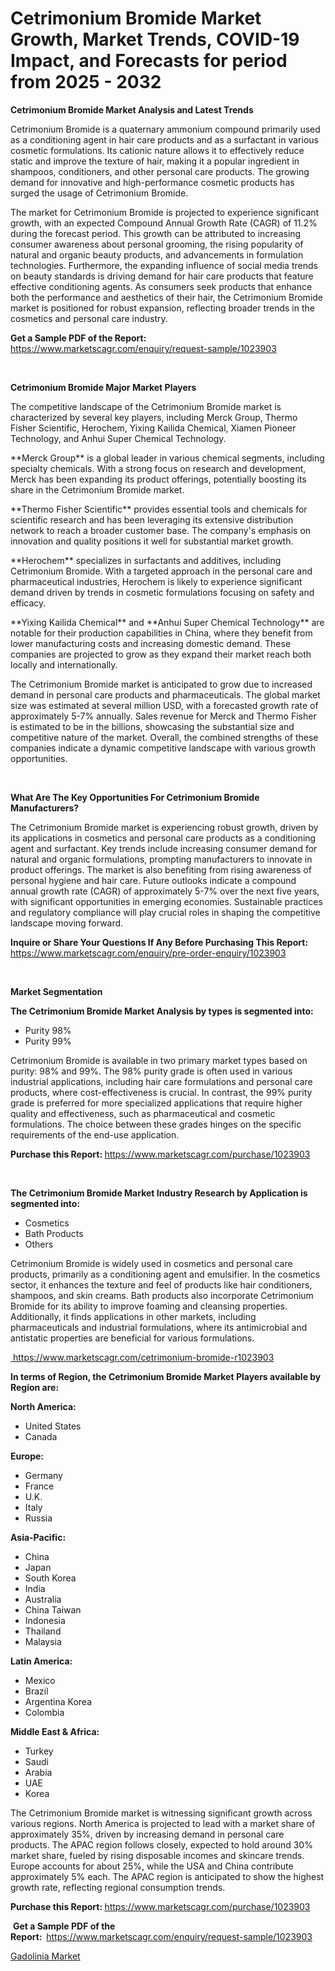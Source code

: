 <p><h1>Cetrimonium Bromide Market Growth, Market Trends, COVID-19 Impact, and Forecasts for period from 2025 - 2032</h1></p><p><strong>Cetrimonium Bromide Market Analysis and Latest Trends</strong></p>
<p><p>Cetrimonium Bromide is a quaternary ammonium compound primarily used as a conditioning agent in hair care products and as a surfactant in various cosmetic formulations. Its cationic nature allows it to effectively reduce static and improve the texture of hair, making it a popular ingredient in shampoos, conditioners, and other personal care products. The growing demand for innovative and high-performance cosmetic products has surged the usage of Cetrimonium Bromide.</p><p>The market for Cetrimonium Bromide is projected to experience significant growth, with an expected Compound Annual Growth Rate (CAGR) of 11.2% during the forecast period. This growth can be attributed to increasing consumer awareness about personal grooming, the rising popularity of natural and organic beauty products, and advancements in formulation technologies. Furthermore, the expanding influence of social media trends on beauty standards is driving demand for hair care products that feature effective conditioning agents. As consumers seek products that enhance both the performance and aesthetics of their hair, the Cetrimonium Bromide market is positioned for robust expansion, reflecting broader trends in the cosmetics and personal care industry.</p></p>
<p><strong>Get a Sample PDF of the Report:&nbsp;</strong> <a href="https://www.marketscagr.com/enquiry/request-sample/1023903?utm_campaign=2110&utm_medium=2&utm_source=Github&utm_content=ia&utm_term=05032025&utm_id=cetrimonium-bromide">https://www.marketscagr.com/enquiry/request-sample/1023903</a></p>
<p>&nbsp;</p>
<p><strong>Cetrimonium Bromide Major Market Players</strong></p>
<p><p>The competitive landscape of the Cetrimonium Bromide market is characterized by several key players, including Merck Group, Thermo Fisher Scientific, Herochem, Yixing Kailida Chemical, Xiamen Pioneer Technology, and Anhui Super Chemical Technology. </p><p>**Merck Group** is a global leader in various chemical segments, including specialty chemicals. With a strong focus on research and development, Merck has been expanding its product offerings, potentially boosting its share in the Cetrimonium Bromide market. </p><p>**Thermo Fisher Scientific** provides essential tools and chemicals for scientific research and has been leveraging its extensive distribution network to reach a broader customer base. The company's emphasis on innovation and quality positions it well for substantial market growth.</p><p>**Herochem** specializes in surfactants and additives, including Cetrimonium Bromide. With a targeted approach in the personal care and pharmaceutical industries, Herochem is likely to experience significant demand driven by trends in cosmetic formulations focusing on safety and efficacy.</p><p>**Yixing Kailida Chemical** and **Anhui Super Chemical Technology** are notable for their production capabilities in China, where they benefit from lower manufacturing costs and increasing domestic demand. These companies are projected to grow as they expand their market reach both locally and internationally.</p><p>The Cetrimonium Bromide market is anticipated to grow due to increased demand in personal care products and pharmaceuticals. The global market size was estimated at several million USD, with a forecasted growth rate of approximately 5-7% annually. Sales revenue for Merck and Thermo Fisher is estimated to be in the billions, showcasing the substantial size and competitive nature of the market. Overall, the combined strengths of these companies indicate a dynamic competitive landscape with various growth opportunities.</p></p>
<p>&nbsp;</p>
<p><strong>What Are The Key Opportunities For Cetrimonium Bromide Manufacturers?</strong></p>
<p><p>The Cetrimonium Bromide market is experiencing robust growth, driven by its applications in cosmetics and personal care products as a conditioning agent and surfactant. Key trends include increasing consumer demand for natural and organic formulations, prompting manufacturers to innovate in product offerings. The market is also benefiting from rising awareness of personal hygiene and hair care. Future outlooks indicate a compound annual growth rate (CAGR) of approximately 5-7% over the next five years, with significant opportunities in emerging economies. Sustainable practices and regulatory compliance will play crucial roles in shaping the competitive landscape moving forward.</p></p>
<p><strong>Inquire or Share Your Questions If Any Before Purchasing This Report:</strong> <a href="https://www.marketscagr.com/enquiry/pre-order-enquiry/1023903?utm_campaign=2110&utm_medium=2&utm_source=Github&utm_content=ia&utm_term=05032025&utm_id=cetrimonium-bromide">https://www.marketscagr.com/enquiry/pre-order-enquiry/1023903</a></p>
<p>&nbsp;</p>
<p><strong>Market Segmentation</strong></p>
<p><strong>The Cetrimonium Bromide Market Analysis by types is segmented into:</strong></p>
<p><ul><li>Purity 98%</li><li>Purity 99%</li></ul></p>
<p><p>Cetrimonium Bromide is available in two primary market types based on purity: 98% and 99%. The 98% purity grade is often used in various industrial applications, including hair care formulations and personal care products, where cost-effectiveness is crucial. In contrast, the 99% purity grade is preferred for more specialized applications that require higher quality and effectiveness, such as pharmaceutical and cosmetic formulations. The choice between these grades hinges on the specific requirements of the end-use application.</p></p>
<p><strong>Purchase this Report:&nbsp;</strong><a href="https://www.marketscagr.com/purchase/1023903?utm_campaign=2110&utm_medium=2&utm_source=Github&utm_content=ia&utm_term=05032025&utm_id=cetrimonium-bromide">https://www.marketscagr.com/purchase/1023903</a></p>
<p>&nbsp;</p>
<p><strong>The Cetrimonium Bromide Market Industry Research by Application is segmented into:</strong></p>
<p><ul><li>Cosmetics</li><li>Bath Products</li><li>Others</li></ul></p>
<p><p>Cetrimonium Bromide is widely used in cosmetics and personal care products, primarily as a conditioning agent and emulsifier. In the cosmetics sector, it enhances the texture and feel of products like hair conditioners, shampoos, and skin creams. Bath products also incorporate Cetrimonium Bromide for its ability to improve foaming and cleansing properties. Additionally, it finds applications in other markets, including pharmaceuticals and industrial formulations, where its antimicrobial and antistatic properties are beneficial for various formulations.</p></p>
<p><a href="https://www.marketscagr.com/cetrimonium-bromide-r1023903?utm_campaign=2110&utm_medium=2&utm_source=Github&utm_content=ia&utm_term=05032025&utm_id=cetrimonium-bromide">&nbsp;https://www.marketscagr.com/cetrimonium-bromide-r1023903</a></p>
<p><strong>In terms of Region, the Cetrimonium Bromide Market Players available by Region are:</strong></p>
<p>
    <p> <strong> North America: </strong>
        <ul>
            <li>United States</li>
            <li>Canada</li>
        </ul>
        </p> 
    <p> <strong> Europe: </strong>
        <ul>
            <li>Germany</li>
            <li>France</li>
            <li>U.K.</li>
            <li>Italy</li>
            <li>Russia</li>
        </ul>
        </p> 
    <p> <strong> Asia-Pacific: </strong>
        <ul>
            <li>China</li>
            <li>Japan</li>
            <li>South Korea</li>
            <li>India</li>
            <li>Australia</li>
            <li>China Taiwan</li>
            <li>Indonesia</li>
            <li>Thailand</li>
            <li>Malaysia</li>
        </ul>
        </p> 
    <p> <strong> Latin America: </strong>
        <ul>
            <li>Mexico</li>
            <li>Brazil</li>
            <li>Argentina Korea</li>
            <li>Colombia</li>
        </ul>
        </p> 
    <p> <strong> Middle East & Africa: </strong>
        <ul>
            <li>Turkey</li>
            <li>Saudi</li>
            <li>Arabia</li>
            <li>UAE</li>
            <li>Korea</li>
        </ul>
    </p>
    </p>
<p><p>The Cetrimonium Bromide market is witnessing significant growth across various regions. North America is projected to lead with a market share of approximately 35%, driven by increasing demand in personal care products. The APAC region follows closely, expected to hold around 30% market share, fueled by rising disposable incomes and skincare trends. Europe accounts for about 25%, while the USA and China contribute approximately 5% each. The APAC region is anticipated to show the highest growth rate, reflecting regional consumption trends.</p></p>
<p><strong>Purchase this Report: </strong><a href="https://www.marketscagr.com/purchase/1023903?utm_campaign=2110&utm_medium=2&utm_source=Github&utm_content=ia&utm_term=05032025&utm_id=cetrimonium-bromide">https://www.marketscagr.com/purchase/1023903</a></p>
<p>&nbsp;<strong>Get a Sample PDF of the Report:&nbsp;&nbsp;</strong><a href="https://www.marketscagr.com/enquiry/request-sample/1023903?utm_campaign=2110&utm_medium=2&utm_source=Github&utm_content=ia&utm_term=05032025&utm_id=cetrimonium-bromide">https://www.marketscagr.com/enquiry/request-sample/1023903</a></p>
<p><strong></strong></p>
<p><p><a href="https://github.com/ashepherd82/Market-Research-Report-List-7/blob/main/gadolinia-market.md?utm_campaign=2110&utm_medium=2&utm_source=Github&utm_content=ia&utm_term=05032025&utm_id=cetrimonium-bromide">Gadolinia Market</a></p></p>